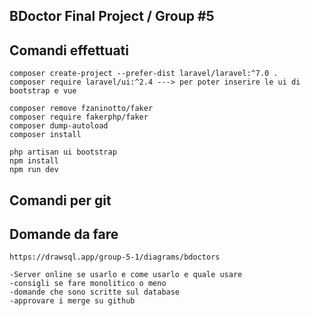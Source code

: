 ## BDoctor Final Project / Group #5

    




## Comandi effettuati

    composer create-project --prefer-dist laravel/laravel:^7.0 .
    composer require laravel/ui:^2.4 ---> per poter inserire le ui di bootstrap e vue

    composer remove fzaninotto/faker
    composer require fakerphp/faker
    composer dump-autoload
    composer install

    php artisan ui bootstrap 
    npm install
    npm run dev

## Comandi per git

## Domande da fare

    https://drawsql.app/group-5-1/diagrams/bdoctors

    -Server online se usarlo e come usarlo e quale usare
    -consigli se fare monolitico o meno
    -domande che sono scritte sul database
    -approvare i merge su github
